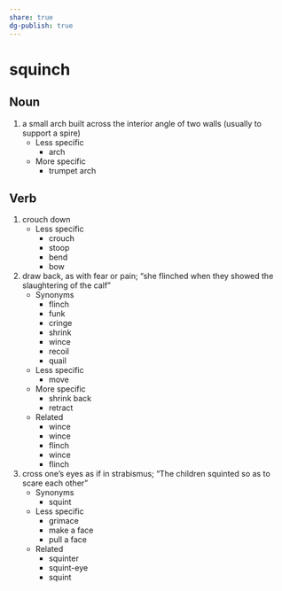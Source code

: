 ```yaml
---
share: true
dg-publish: true
---
```

# squinch


## Noun

1. a small arch built across the interior angle of two walls (usually to support a spire)
	- Less specific
		- arch
	- More specific
		- trumpet arch

## Verb

1. crouch down
	- Less specific
		- crouch
		- stoop
		- bend
		- bow
2. draw back, as with fear or pain; “she flinched when they showed the slaughtering of the calf”
	- Synonyms
		- flinch
		- funk
		- cringe
		- shrink
		- wince
		- recoil
		- quail
	- Less specific
		- move
	- More specific
		- shrink back
		- retract
	- Related
		- wince
		- wince
		- flinch
		- wince
		- flinch
3. cross one’s eyes as if in strabismus; “The children squinted so as to scare each other”
	- Synonyms
		- squint
	- Less specific
		- grimace
		- make a face
		- pull a face
	- Related
		- squinter
		- squint-eye
		- squint

